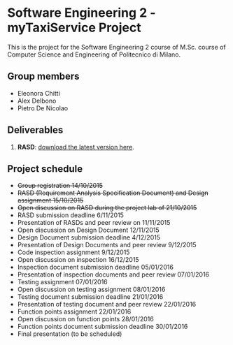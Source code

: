 # Software Engineering 2 - myTaxiService Project

This is the project for the Software Engineering 2 course of M.Sc. course of Computer Science and Engineering of Politecnico di Milano.

## Group members
* Eleonora Chitti
* Alex Delbono
* Pietro De Nicolao

## Deliverables
1. **RASD**: [download the latest version here](https://github.com/pietrodn/se2-mytaxiservice/raw/master/rasd/RASD.pdf).

## Project schedule
* ~~Group registration 14/10/2015~~
* ~~RASD (Requirement Analysis Specification Document) and Design assignment 15/10/2015~~
* ~~Open discussion on RASD during the project lab of 21/10/2015~~
* RASD submission deadline 6/11/2015
* Presentation of RASDs and peer review on 11/11/2015
* Open discussion on Design Document 12/11/2015
* Design Document submission deadline 4/12/2015
* Presentation of Design Documents and peer review 9/12/2015
* Code inspection assignment 9/12/2015
* Open discussion on inspection 16/12/2015
* Inspection document submission deadline 05/01/2016
* Presentation of inspection documents and peer review 07/01/2016
* Testing assignment 07/01/2016
* Open discussion on testing assignment 08/01/2016
* Testing document submission deadline 21/01/2016
* Presentation of testing document and peer review 22/01/2016
* Function points assignment 22/01/2016
* Open discussion on function points 28/01/2016
* Function points document submission deadline 30/01/2016
* Final presentation (to be scheduled)
